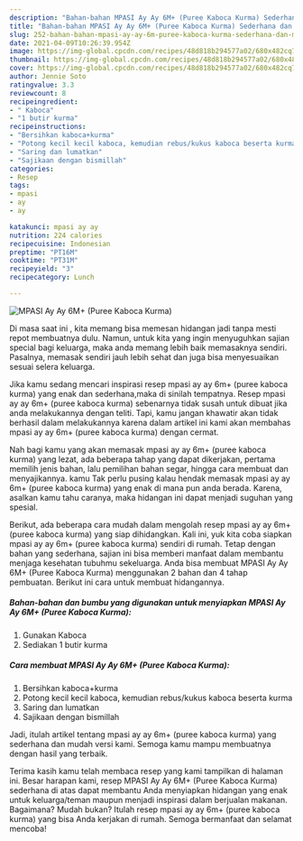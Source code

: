```yaml
---
description: "Bahan-bahan MPASI Ay Ay 6M+ (Puree Kaboca Kurma) Sederhana dan Mudah Dibuat"
title: "Bahan-bahan MPASI Ay Ay 6M+ (Puree Kaboca Kurma) Sederhana dan Mudah Dibuat"
slug: 252-bahan-bahan-mpasi-ay-ay-6m-puree-kaboca-kurma-sederhana-dan-mudah-dibuat
date: 2021-04-09T10:26:39.954Z
image: https://img-global.cpcdn.com/recipes/48d818b294577a02/680x482cq70/mpasi-ay-ay-6m-puree-kaboca-kurma-foto-resep-utama.jpg
thumbnail: https://img-global.cpcdn.com/recipes/48d818b294577a02/680x482cq70/mpasi-ay-ay-6m-puree-kaboca-kurma-foto-resep-utama.jpg
cover: https://img-global.cpcdn.com/recipes/48d818b294577a02/680x482cq70/mpasi-ay-ay-6m-puree-kaboca-kurma-foto-resep-utama.jpg
author: Jennie Soto
ratingvalue: 3.3
reviewcount: 8
recipeingredient:
- " Kaboca"
- "1 butir kurma"
recipeinstructions:
- "Bersihkan kaboca+kurma"
- "Potong kecil kecil kaboca, kemudian rebus/kukus kaboca beserta kurma"
- "Saring dan lumatkan"
- "Sajikaan dengan bismillah"
categories:
- Resep
tags:
- mpasi
- ay
- ay

katakunci: mpasi ay ay 
nutrition: 224 calories
recipecuisine: Indonesian
preptime: "PT16M"
cooktime: "PT31M"
recipeyield: "3"
recipecategory: Lunch

---
```



![MPASI Ay Ay 6M+ (Puree Kaboca Kurma)](https://img-global.cpcdn.com/recipes/48d818b294577a02/680x482cq70/mpasi-ay-ay-6m-puree-kaboca-kurma-foto-resep-utama.jpg)

Di masa  saat ini , kita memang bisa memesan hidangan jadi tanpa mesti repot membuatnya dulu. Namun, untuk kita yang ingin menyuguhkan sajian special bagi keluarga, maka anda memang lebih baik memasaknya sendiri. Pasalnya, memasak sendiri jauh lebih sehat dan juga bisa menyesuaikan sesuai selera keluarga.

Jika kamu sedang mencari inspirasi resep mpasi ay ay 6m+ (puree kaboca kurma) yang enak dan sederhana,maka di sinilah tempatnya. Resep mpasi ay ay 6m+ (puree kaboca kurma)  sebenarnya tidak susah untuk dibuat jika anda melakukannya dengan teliti. Tapi, kamu jangan khawatir akan tidak berhasil dalam melakukannya 
karena dalam artikel ini kami akan membahas mpasi ay ay 6m+ (puree kaboca kurma) dengan cermat.  



Nah bagi kamu yang akan memasak mpasi ay ay 6m+ (puree kaboca kurma) yang lezat, ada beberapa tahap yang dapat dikerjakan, pertama memilih jenis bahan, lalu pemilihan bahan segar, hingga cara membuat dan menyajikannya. kamu Tak perlu pusing kalau hendak memasak mpasi ay ay 6m+ (puree kaboca kurma) yang enak di mana pun anda berada. Karena, asalkan kamu  tahu caranya, maka hidangan ini dapat menjadi suguhan yang spesial.

Berikut, ada beberapa cara mudah dalam mengolah resep mpasi ay ay 6m+ (puree kaboca kurma) yang siap dihidangkan. Kali ini, yuk kita coba siapkan mpasi ay ay 6m+ (puree kaboca kurma) sendiri di rumah. Tetap dengan bahan yang sederhana, sajian ini bisa memberi manfaat dalam membantu menjaga kesehatan tubuhmu sekeluarga. Anda bisa membuat MPASI Ay Ay 6M+ (Puree Kaboca Kurma) menggunakan 2 bahan dan 4 tahap pembuatan. Berikut ini cara untuk membuat hidangannya.

<!--inarticleads1-->

##### Bahan-bahan dan bumbu yang digunakan untuk menyiapkan MPASI Ay Ay 6M+ (Puree Kaboca Kurma):

1. Gunakan  Kaboca
1. Sediakan 1 butir kurma




<!--inarticleads2-->

##### Cara membuat MPASI Ay Ay 6M+ (Puree Kaboca Kurma):

1. Bersihkan kaboca+kurma
1. Potong kecil kecil kaboca, kemudian rebus/kukus kaboca beserta kurma
1. Saring dan lumatkan
1. Sajikaan dengan bismillah




Jadi, itulah artikel tentang  mpasi ay ay 6m+ (puree kaboca kurma)  yang sederhana dan mudah versi kami. Semoga kamu mampu membuatnya dengan hasil yang terbaik. 

Terima kasih kamu telah membaca resep yang kami tampilkan di halaman ini. Besar harapan kami, resep  MPASI Ay Ay 6M+ (Puree Kaboca Kurma) sederhana di atas dapat membantu Anda menyiapkan hidangan yang enak untuk keluarga/teman maupun menjadi inspirasi dalam berjualan makanan. Bagaimana? Mudah bukan? Itulah resep mpasi ay ay 6m+ (puree kaboca kurma) yang bisa Anda kerjakan di rumah. Semoga bermanfaat dan selamat mencoba!

